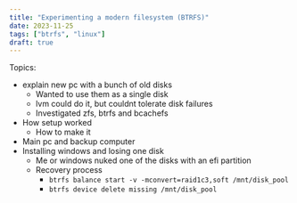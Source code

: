 ```yaml
---
title: "Experimenting a modern filesystem (BTRFS)"
date: 2023-11-25
tags: ["btrfs", "linux"]
draft: true
---
```


Topics:
- explain new pc with a bunch of old disks
    - Wanted to use them as a single disk
    - lvm could do it, but couldnt tolerate disk failures
    - Investigated zfs, btrfs and bcachefs
- How setup worked
    - How to make it
- Main pc and backup computer
- Installing windows and losing one disk
    - Me or windows nuked one of the disks with an efi partition
    - Recovery process
        - `btrfs balance start -v -mconvert=raid1c3,soft /mnt/disk_pool`
        - `btrfs device delete missing /mnt/disk_pool`
